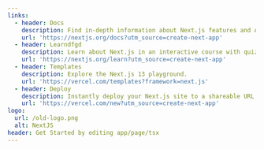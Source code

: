 ```yaml
---
links:
  - header: Docs
    description: Find in-depth information about Next.js features and API.
    url: 'https://nextjs.org/docs?utm_source=create-next-app'
  - header: Learndfgd
    description: Learn about Next.js in an interactive course with quizzes!
    url: 'https://nextjs.org/learn?utm_source=create-next-app'
  - header: Templates
    description: Explore the Next.js 13 playground.
    url: 'https://vercel.com/templates?framework=next.js'
  - header: Deploy
    description: Instantly deploy your Next.js site to a shareable URL with Vercel.
    url: 'https://vercel.com/new?utm_source=create-next-app'
logo:
  url: /old-logo.png
  alt: NextJS
header: Get Started by editing app/page/tsx
---
```











